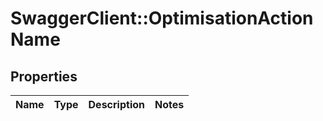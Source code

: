 # SwaggerClient::OptimisationActionName

## Properties
Name | Type | Description | Notes
------------ | ------------- | ------------- | -------------



